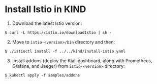 # Install Istio in KIND

1. Download the latest Istio version:

```
$ curl -L https://istio.io/downloadIstio | sh -
```

2. Move to `istio-<version>/bin` directory and then:

```
$ ./istioctl install -f ../../kind/install-istio.yaml
```

3. Install addons (deploy the Kiali dashboard, along with Prometheus, Grafana, and Jaeger) from `istio-<version>` directory:

````
$ kubectl apply -f samples/addons
```
